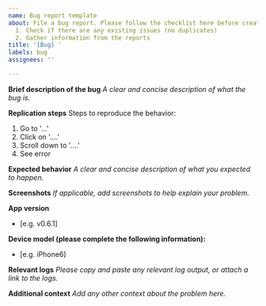 ```yaml
---
name: Bug report template
about: File a bug report. Please follow the checklist here before creating the issue:
  1. Check if there are any existing issues (no duplicates)
  2. Gather information from the reports
title: '[Bug] '
labels: bug
assignees: ''

---
```


**Brief description of the bug**
_A clear and concise description of what the bug is._

**Replication steps**
Steps to reproduce the behavior:
1. Go to '...'
2. Click on '....'
3. Scroll down to '....'
4. See error

**Expected behavior**
_A clear and concise description of what you expected to happen._

**Screenshots**
_If applicable, add screenshots to help explain your problem._

**App version**
 - [e.g. v0.6.1]

**Device model (please complete the following information):**
 - [e.g. iPhone6]

**Relevant logs**
_Please copy and paste any relevant log output, or attach a link to the logs._

**Additional context**
_Add any other context about the problem here._
